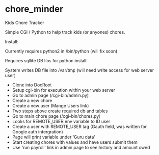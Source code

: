 # chore_minder
Kids Chore Tracker

Simple CGI / Python to help track kids (or anyones) chores.

Install:

Currently requires python2 in /bin/python (will fix soon)

Requires sqllite DB libs for python install

System writes DB file into /var/tmp (will need write access for web server user)

* Clone into DocRoot
* Setup cgi-bin for execution within your web server
* Go to admin page (/cgi-bin/admin.py)
* Create a new chore
* Create a new user (Mange Users link)
* Two steps above create required db and tables
* Go to main chore page (/cgi-bin/chores.py)
* Looks for REMOTE_USER env variable to ID user
* Create a user with REMOTE_USER tag (Gauth field, was written for Google auth intergration)
* Page will print variable under 'Guru data'
* Start creating chores with values and have users submit them
* Use 'run payroll' link in admin page to see history and amount owed
